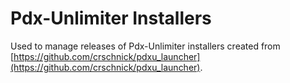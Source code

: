 # Pdx-Unlimiter Installers

Used to manage releases of Pdx-Unlimiter installers created from [https://github.com/crschnick/pdxu_launcher](https://github.com/crschnick/pdxu_launcher).
